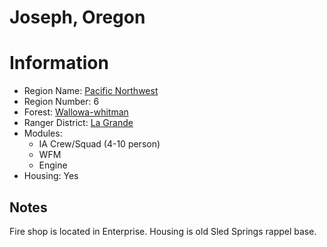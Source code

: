 
Joseph, Oregon
==============
  
# Information  
* Region Name: [Pacific Northwest]()  
* Region Number: 6  
* Forest: [Wallowa-whitman](http://www.fs.usda.gov/wallowa-whitman)  
* Ranger District: [La Grande]()  
* Modules:  
  - IA Crew/Squad (4-10 person)  
  - WFM  
  - Engine  
* Housing: Yes  
  
## Notes

Fire shop is located in Enterprise.  Housing is old Sled Springs rappel base.